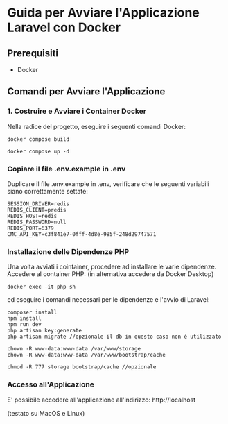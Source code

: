 # Guida per Avviare l'Applicazione Laravel con Docker

## Prerequisiti

- Docker

## Comandi per Avviare l'Applicazione

### 1. Costruire e Avviare i Container Docker

Nella radice del progetto, eseguire i seguenti comandi Docker:

```
docker compose build
```
```
docker compose up -d
```

### Copiare il file .env.example in .env 

Duplicare il file .env.example in .env, verificare che le seguenti variabili siano correttamente settate:

```
SESSION_DRIVER=redis
REDIS_CLIENT=predis
REDIS_HOST=redis
REDIS_PASSWORD=null
REDIS_PORT=6379
CMC_API_KEY=c3f841e7-0fff-4d8e-985f-248d29747571

```


### Installazione delle Dipendenze PHP

Una volta avviati i cointainer, procedere ad installare le varie dipendenze.
Accedere al container PHP: (in alternativa accedere da Docker Desktop)

```
docker exec -it php sh
```

ed eseguire i comandi necessari per le dipendenze e l'avvio di Laravel:

```
composer install
npm install
npm run dev
php artisan key:generate
php artisan migrate //opzionale il db in questo caso non è utilizzato

chown -R www-data:www-data /var/www/storage
chown -R www-data:www-data /var/www/bootstrap/cache

chmod -R 777 storage bootstrap/cache //opzionale
```

### Accesso all'Applicazione

E' possibile accedere all'applicazione all'indirizzo: http://localhost

(testato su MacOS e Linux)


